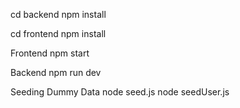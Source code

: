 cd backend
npm install

cd frontend
npm install

Frontend
npm start
<!-- Starts React app on http://localhost:3000. -->

Backend
npm run dev
<!-- Starts the server on http://localhost:5000. -->

Seeding Dummy Data
node seed.js
node seedUser.js 
